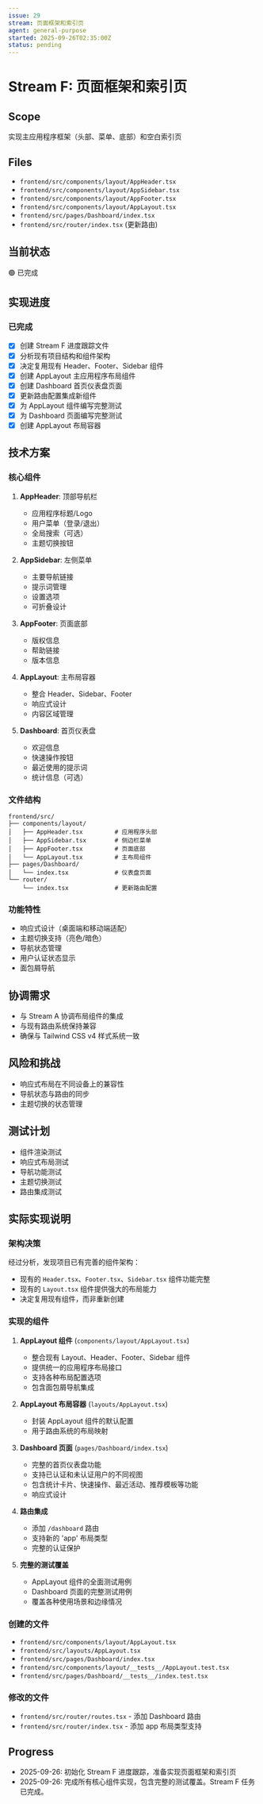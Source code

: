 ```yaml
---
issue: 29
stream: 页面框架和索引页
agent: general-purpose
started: 2025-09-26T02:35:00Z
status: pending
---
```


# Stream F: 页面框架和索引页

## Scope
实现主应用程序框架（头部、菜单、底部）和空白索引页

## Files
- `frontend/src/components/layout/AppHeader.tsx`
- `frontend/src/components/layout/AppSidebar.tsx`
- `frontend/src/components/layout/AppFooter.tsx`
- `frontend/src/components/layout/AppLayout.tsx`
- `frontend/src/pages/Dashboard/index.tsx`
- `frontend/src/router/index.tsx` (更新路由)

## 当前状态
🟢 已完成

## 实现进度

### 已完成
- [x] 创建 Stream F 进度跟踪文件
- [x] 分析现有项目结构和组件架构
- [x] 决定复用现有 Header、Footer、Sidebar 组件
- [x] 创建 AppLayout 主应用程序布局组件
- [x] 创建 Dashboard 首页仪表盘页面
- [x] 更新路由配置集成新组件
- [x] 为 AppLayout 组件编写完整测试
- [x] 为 Dashboard 页面编写完整测试
- [x] 创建 AppLayout 布局容器

## 技术方案

### 核心组件

1. **AppHeader**: 顶部导航栏
   - 应用程序标题/Logo
   - 用户菜单（登录/退出）
   - 全局搜索（可选）
   - 主题切换按钮

2. **AppSidebar**: 左侧菜单
   - 主要导航链接
   - 提示词管理
   - 设置选项
   - 可折叠设计

3. **AppFooter**: 页面底部
   - 版权信息
   - 帮助链接
   - 版本信息

4. **AppLayout**: 主布局容器
   - 整合 Header、Sidebar、Footer
   - 响应式设计
   - 内容区域管理

5. **Dashboard**: 首页仪表盘
   - 欢迎信息
   - 快速操作按钮
   - 最近使用的提示词
   - 统计信息（可选）

### 文件结构
```
frontend/src/
├── components/layout/
│   ├── AppHeader.tsx         # 应用程序头部
│   ├── AppSidebar.tsx        # 侧边栏菜单
│   ├── AppFooter.tsx         # 页面底部
│   └── AppLayout.tsx         # 主布局组件
├── pages/Dashboard/
│   └── index.tsx             # 仪表盘页面
└── router/
    └── index.tsx             # 更新路由配置
```

### 功能特性
- 响应式设计（桌面端和移动端适配）
- 主题切换支持（亮色/暗色）
- 导航状态管理
- 用户认证状态显示
- 面包屑导航

## 协调需求
- 与 Stream A 协调布局组件的集成
- 与现有路由系统保持兼容
- 确保与 Tailwind CSS v4 样式系统一致

## 风险和挑战
- 响应式布局在不同设备上的兼容性
- 导航状态与路由的同步
- 主题切换的状态管理

## 测试计划
- 组件渲染测试
- 响应式布局测试
- 导航功能测试
- 主题切换测试
- 路由集成测试

## 实际实现说明

### 架构决策
经过分析，发现项目已有完善的组件架构：
- 现有的 `Header.tsx`、`Footer.tsx`、`Sidebar.tsx` 组件功能完整
- 现有的 `Layout.tsx` 组件提供强大的布局能力
- 决定复用现有组件，而非重新创建

### 实现的组件

1. **AppLayout 组件** (`components/layout/AppLayout.tsx`)
   - 整合现有 Layout、Header、Footer、Sidebar 组件
   - 提供统一的应用程序布局接口
   - 支持各种布局配置选项
   - 包含面包屑导航集成

2. **AppLayout 布局容器** (`layouts/AppLayout.tsx`)
   - 封装 AppLayout 组件的默认配置
   - 用于路由系统的布局映射

3. **Dashboard 页面** (`pages/Dashboard/index.tsx`)
   - 完整的首页仪表盘功能
   - 支持已认证和未认证用户的不同视图
   - 包含统计卡片、快速操作、最近活动、推荐模板等功能
   - 响应式设计

4. **路由集成**
   - 添加 `/dashboard` 路由
   - 支持新的 'app' 布局类型
   - 完整的认证保护

5. **完整的测试覆盖**
   - AppLayout 组件的全面测试用例
   - Dashboard 页面的完整测试用例
   - 覆盖各种使用场景和边缘情况

### 创建的文件
- `frontend/src/components/layout/AppLayout.tsx`
- `frontend/src/layouts/AppLayout.tsx`
- `frontend/src/pages/Dashboard/index.tsx`
- `frontend/src/components/layout/__tests__/AppLayout.test.tsx`
- `frontend/src/pages/Dashboard/__tests__/index.test.tsx`

### 修改的文件
- `frontend/src/router/routes.tsx` - 添加 Dashboard 路由
- `frontend/src/router/index.tsx` - 添加 app 布局类型支持

## Progress
- 2025-09-26: 初始化 Stream F 进度跟踪，准备实现页面框架和索引页
- 2025-09-26: 完成所有核心组件实现，包含完整的测试覆盖。Stream F 任务已完成。